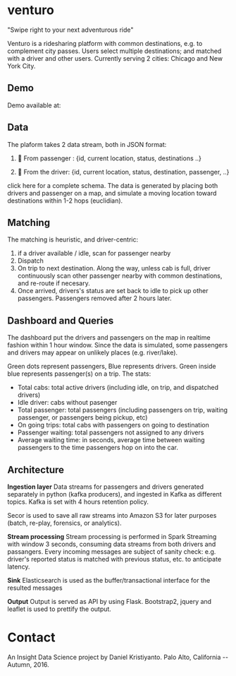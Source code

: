 # venturo
"Swipe right to your next adventurous ride"


Venturo is a ridesharing platform with common destinations, e.g. to complement city passes. Users select multiple destinations; and matched with a driver and other users. Currently serving 2 cities: Chicago and New York City.

## Demo
Demo available at:

## Data
The plaform takes 2 data stream, both in JSON format:

1. 🙋 From passenger : {id, current location, status, destinations ..}

2. 🚕 From the driver: {id, current location, status, destination, passenger, ..}

click here for a complete schema. The data is generated by placing both drivers and passenger on a map, and simulate a moving location toward destinations within 1-2 hops (euclidian).

## Matching
The matching is heuristic, and driver-centric: 
1) if a driver available / idle, scan for passenger nearby 
2) Dispatch 
3) On trip to next destination. Along the way, unless cab is full, driver continuously scan other passenger nearby with common destinations, and re-route if necesary.
4) Once arrived, drivers's status are set back to idle to pick up other passengers. Passengers removed after 2 hours later.


## Dashboard and Queries
The dashboard put the drivers and passengers on the map in realtime fashion within 1 hour window. Since the data is simulated, some passengers and drivers may appear on unlikely places (e.g. river/lake).

Green dots represent passengers, Blue represents drivers. Green inside blue represents passenger(s) on a trip.
The stats:
- Total cabs: total active drivers (including idle, on trip, and dispatched drivers)
- Idle driver: cabs without pasenger
- Total passenger: total passengers (including passengers on trip, waiting passenger, or passengers being pickup, etc)
- On going trips: total cabs with passengers on going to destination
- Passenger waiting: total passengers not assigned to any drivers
- Average waiting time: in seconds, average time between waiting passengers to the time passengers hop on into the car.

## Architecture
__Ingestion layer__
Data streams for passengers and drivers generated separately in python (kafka producers), and ingested in Kafka as different topics. Kafka is set with 4 hours retention policy.

Secor is used to save all raw streams into Amazon S3 for later purposes (batch, re-play, forensics, or analytics).

__Stream processing__
Stream processing is performed in Spark Streaming with window 3 seconds, consuming data streams from both drivers and passangers. Every incoming messages are subject of sanity check: e.g. driver's reported status is matched with previous status, etc. to anticipate latency.

__Sink__
Elasticsearch is used as the buffer/transactional interface for the resulted messages

__Output__
Output is served as API by using Flask. Bootstrap2, jquery and leaflet is used to prettify the output.



# Contact
An Insight Data Science project by Daniel Kristiyanto.
Palo Alto, California -- Autumn, 2016.
